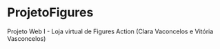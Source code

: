 # ProjetoFigures
Projeto Web I - Loja virtual de Figures Action (Clara Vaconcelos e Vitória Vasconcelos)
